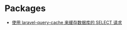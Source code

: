 # Packages

- [使用 laravel-query-cache 来缓存数据库的 SELECT 请求](/languages/laravel/using-laravel-query-cache-package-to-optimize-laravel-eloquent-queries.md)
